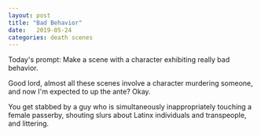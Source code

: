 ```yaml
---
layout: post
title: "Bad Behavior"
date:   2019-05-24
categories: death scenes
---
```

Today's prompt: Make a scene with a character exhibiting really bad behavior.

Good lord, almost all these scenes involve a character murdering someone, and now I'm expected to up the ante? <Sigh/> Okay.

You get stabbed by a guy who is simultaneously inappropriately touching a female passerby, shouting slurs about Latinx individuals and transpeople, and littering.
